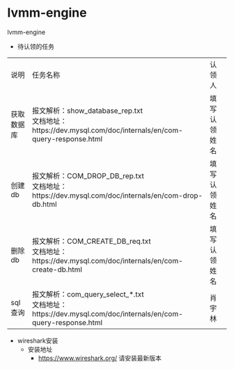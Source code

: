 # lvmm-engine
lvmm-engine
* 待认领的任务
 <table>
 <tr>
 <td>说明</td>
 <td>任务名称</td>
 <td>认领人</td>
 </tr>
  <tr>
  <td>获取数据库</td>
  <td>报文解析：show_database_rep.txt <br/>
  文档地址：https://dev.mysql.com/doc/internals/en/com-query-response.html</td>
  <td>填写认领姓名</td>
  </tr>
  <tr>
  <td>创建db</td>
    <td>报文解析：COM_DROP_DB_rep.txt <br/>
    文档地址：https://dev.mysql.com/doc/internals/en/com-drop-db.html</td>
    <td>填写认领姓名</td>
    </tr>
    <tr>
    <td>删除db</td>
        <td>报文解析：COM_CREATE_DB_req.txt <br/>
        文档地址：https://dev.mysql.com/doc/internals/en/com-create-db.html</td>
        <td>填写认领姓名</td>
        </tr>
         <tr>
          <td>sql查询</td>
          <td>报文解析：com_query_select_*.txt <br/>
          文档地址：https://dev.mysql.com/doc/internals/en/com-query-response.html</td>
          <td>肖宇林</td>
          </tr>
 </table>
 
 * wireshark安装
    * 安装地址 
       * https://www.wireshark.org/ 请安装最新版本
     
     
